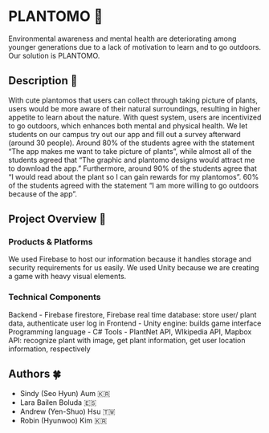 # PLANTOMO :sunflower:

Environmental awareness and mental health are deteriorating among younger generations due to a lack of motivation to learn and to go outdoors. Our solution is PLANTOMO.

## Description :seedling:

With cute plantomos that users can collect through taking picture of plants, users would be more aware of their natural surroundings, resulting in higher appetite to learn about the nature. With quest system, users are incentivized to go outdoors, which enhances both mental and physical health. We let students on our campus try out our app and fill out a survey afterward (around 30 people). Around 80% of the students agree with the statement “The app makes me want to take picture of plants”, while almost all of the students agreed that “The graphic and plantomo designs would attract me to download the app.” Furthermore, around 90% of the students agree that “I would read about the plant so I can gain rewards for my plantomos”. 60% of the students agreed with the statement “I am more willing to go outdoors because of the app”. 


## Project Overview :maple_leaf:

### Products & Platforms

We used Firebase to host our information because it handles storage and security requirements for us easily. We used Unity because we are creating a game with heavy visual elements.

### Technical Components 

Backend - Firebase firestore, Firebase real time database: store user/ plant data, authenticate user log in
Frontend - Unity engine: builds game interface
Programming language - C#
Tools - PlantNet API, WIkipedia API, Mapbox API: recognize plant with image, get plant information, get user location information, respectively

## Authors :four_leaf_clover:
- Sindy (Seo Hyun) Aum :kr:
- Lara Bailen Boluda :es:
- Andrew (Yen-Shuo) Hsu :taiwan:
- Robin (Hyunwoo) Kim :kr:
